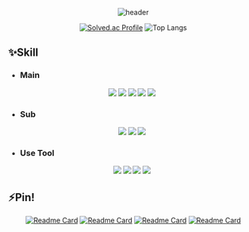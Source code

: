 <div align="center">

  ![header](https://capsule-render.vercel.app/api?type=venom&color=auto&height=120&section=header&text=JangWoo's%20Git&fontSize=50&animation=fadeIn)
  
  [![Solved.ac Profile](http://mazassumnida.wtf/api/v2/generate_badge?boj=8282qwe)](https://solved.ac/8282qwe/)
  ![Top Langs](https://github-readme-stats.vercel.app/api/top-langs/?username=8282qwe&layout=compact&theme=dark)

</div>

## ✨Skill
  + ### Main
<div align="center" style="margin-right:5px;">
  
  <img src="https://img.shields.io/badge/Python-3776AB?style=flat&logo=python&logoColor=white"/>
  <img src="https://img.shields.io/badge/Java-007396?style=flat&logo=OpenJDK&logoColor=white"/>
  <img src="https://img.shields.io/badge/django-092E20?style=flat&logo=django&logoColor=yellow"/>
  <img src="https://img.shields.io/badge/springboot-6DB33F?style=flat&logo=SpringBoot&logoColor=green"/>
  <img src="https://img.shields.io/badge/mysql-4479A1?style=flat&logo=Mysql&logoColor=cyan"/>
  
</div>

  + ### Sub
<div align="center" style="margin-right:5px;">
  
  <img src="https://img.shields.io/badge/spring-6DB33F?style=flat&logo=Spring&logoColor=green"/>
  <img src="https://img.shields.io/badge/javascript-F7DF1E?style=flat&logo=Javascript&logoColor=white"/>
  <img src="https://img.shields.io/badge/html5-E34F26?style=flat&logo=html5&logoColor=white"/>
  
</div>

  + ### Use Tool
<div align="center" style="margin-right:5px;">
  
  <img src="https://img.shields.io/badge/intellij%20idea-000000?style=flat&logo=Intellijidea&logoColor=white"/>
  <img src="https://img.shields.io/badge/visualstudio%20code-007ACC?style=flat&logo=visualstudiocode&logoColor=white"/>
  <img src="https://img.shields.io/badge/postman-FF6C37?style=flat&logo=Postman&logoColor=black"/>
  <img src="https://img.shields.io/badge/git-F05032?style=flat&logo=Git&logoColor=black"/>
  
</div>

## ⚡Pin!
<div align="center" >

  [![Readme Card](https://github-readme-stats.vercel.app/api/pin/?username=8282qwe&repo=zoas)](https://github.com/8282qwe/zoas)
  [![Readme Card](https://github-readme-stats.vercel.app/api/pin/?username=8282qwe&repo=Nangman_Doctor)](https://github.com/8282qwe/Nangman_Doctor)
  [![Readme Card](https://github-readme-stats.vercel.app/api/pin/?username=8282qwe&repo=FamilyConnect)](https://github.com/8282qwe/FamilyConnect)
  [![Readme Card](https://github-readme-stats.vercel.app/api/pin/?username=8282qwe&repo=Bustour)](https://github.com/8282qwe/Bustour)


</div>
<!--
**8282qwe/8282qwe** is a ✨ _special_ ✨ repository because its `README.md` (this file) appears on your GitHub profile.

Here are some ideas to get you started:

- 🔭 I’m currently working on ...
- 🌱 I’m currently learning ...
- 👯 I’m looking to collaborate on ...
- 🤔 I’m looking for help with ...
- 💬 Ask me about ...
- 📫 How to reach me: ...
- 😄 Pronouns: ...
- ⚡ Fun fact: ...
-->
